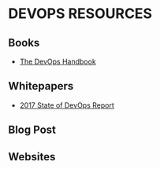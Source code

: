 # DEVOPS RESOURCES

## Books

* [The DevOps Handbook](https://itrevolution.com/book/the-devops-handbook/)

## Whitepapers

* [2017 State of DevOps Report](https://puppet.com/system/files/2017-06/2017-state-of-devops-report_3.pdf/)

## Blog Post

## Websites
